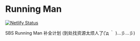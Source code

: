 # Running Man

[![Netlify Status](https://api.netlify.com/api/v1/badges/bcc34457-585e-4e22-87fb-7c6f705e4d4b/deploy-status)](https://app.netlify.com/sites/sbsrunningman/deploys)

SBS Running Man 补全计划 (到处找资源太烦人了(′д ｀ )…彡…彡)

